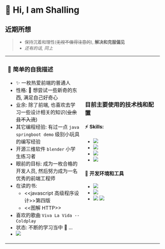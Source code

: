 # 👋 Hi, I am Shalling

## 近期所想

> - 保持沉着和理性(~~无视不值得注意的~~), **解决和克服偏见**
> - *还有的话, 同上*

<table>
<tr>
<td valign="top" width="50%">

### 🎉 简单的自我描述

- ✨ 一枚热爱前端的普通人
- 性格: 🔭 想尝试一些新奇的东西, 满足自己好奇心
- 业余: 除了前端, 也喜欢去学习一些设计相关的知识(~~业余且不入流~~)
- 其它编程经验: 有过一点 `java springboot demo` 级别小玩具的编写经验
- 开源三维软件 `blender` 小学生练习者
- 眼前的目标: 成为一枚合格的开发人员, 然后努力成为一名优秀的前端工程师
- 在读的书: 
  - <<javascript 高级程序设计>>第四版
  - <<图解 HTTP>>
- 喜欢的歌曲 `Viva La Vida -- Coldplay`
- 状态: 不断的学习当中 🔭 ...
- <img src="https://img.shields.io/badge/hobby-%E6%99%AE%E9%80%9A%E7%9A%84%E7%8C%AB%E5%A5%B4%2C%20%E6%83%B3%E5%85%BB%E4%B8%80%E5%B1%8B%E5%AD%90%E7%8C%AB-pink" />
<img width="500" height="1">
</td>
<td width="100%">

### 目前主要使用的技术栈和配置

#### ⚡ Skills:

- <img src="https://img.shields.io/badge/language-javascript%2Ftypescript-blue" />
- <img src="https://img.shields.io/badge/style-css%2Fless%2Fscss-pink" />
- <img src="https://img.shields.io/badge/vue-vue2%2F3-green" />
- <img src="https://img.shields.io/badge/vue--plugins-vue--router%2Fvuex-purple" />

#### 🔧 开发环境和工具

- <img src="https://img.shields.io/badge/system-winodws11-cyan" />
- <img src="https://img.shields.io/badge/dev--tool-vscode-blue" />
- <img src="https://img.shields.io/badge/vm-ubuntu20--server-orange" /> <img src="https://img.shields.io/badge/shell-zsh-cyan" />
<img width="500" height="1">
</td>
</tr>
</table>
